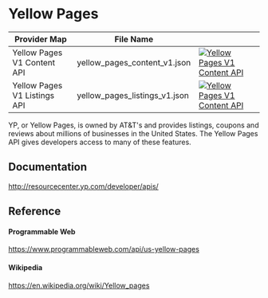 # Yellow Pages

| Provider Map                 | File Name                     |                                                                                                                                                                                                                                                                    |
|------------------------------|-------------------------------|--------------------------------------------------------------------------------------------------------------------------------------------------------------------------------------------------------------------------------------------------------------------|
| Yellow Pages V1 Content API  | yellow_pages_content_v1.json  | [![Yellow Pages V1 Content API](https://d233zlhvpze22y.cloudfront.net/github/AddBitScoopXSmall.png)](https://bitscoop.com/maps/create?source=https://raw.githubusercontent.com/bitscooplabs/provider-maps/master/yellow_pages/yellow_pages_content_v1.json)  |
| Yellow Pages V1 Listings API | yellow_pages_listings_v1.json | [![Yellow Pages V1 Content API](https://d233zlhvpze22y.cloudfront.net/github/AddBitScoopXSmall.png)](https://bitscoop.com/maps/create?source=https://raw.githubusercontent.com/bitscooplabs/provider-maps/master/yellow_pages/yellow_pages_listings_v1.json) |

YP, or Yellow Pages, is owned by AT&T's and provides listings, coupons and reviews about millions of businesses in the United States. The Yellow Pages API gives developers access to many of these features.

## Documentation
http://resourcecenter.yp.com/developer/apis/

## Reference

#### Programmable Web
https://www.programmableweb.com/api/us-yellow-pages

#### Wikipedia
https://en.wikipedia.org/wiki/Yellow_pages
